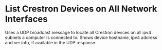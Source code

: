 # List Crestron Devices on All Network Interfaces #

Uses a UDP broadcast message to locate all Crestron devices on all ipv4 subnets a computer is connected to. Shows device hostname, ipv4 address and ver info, if available in the UDP response.

